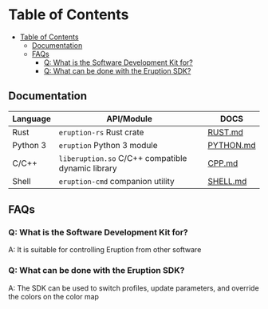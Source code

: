 # Table of Contents

- [Table of Contents](#table-of-contents)
  - [Documentation](#documentation)
  - [FAQs](#faqs)
    - [Q: What is the Software Development Kit for?](#q-what-is-the-software-development-kit-for)
    - [Q: What can be done with the Eruption SDK?](#q-what-can-be-done-with-the-eruption-sdk)

## Documentation

| Language | API/Module                                           | DOCS                             |
| ---------| ---------------------------------------------------- | -------------------------------- |
| Rust     | `eruption-rs` Rust crate                             | [RUST.md](RUST.md)               |
| Python 3 | `eruption` Python 3 module                           | [PYTHON.md](PYTHON.md)           |
| C/C++    | `liberuption.so` C/C++ compatible dynamic library    | [CPP.md](CXX.md)                 |
| Shell    | `eruption-cmd` companion utility                     | [SHELL.md](SHELL.md)             |

## FAQs

### Q: What is the Software Development Kit for?

A: It is suitable for controlling Eruption from other software

### Q: What can be done with the Eruption SDK?

A: The SDK can be used to switch profiles, update parameters, and override the colors on the color map

